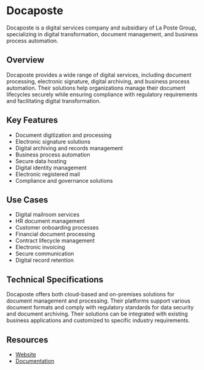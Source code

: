 # Docaposte

Docaposte is a digital services company and subsidiary of La Poste Group, specializing in digital transformation, document management, and business process automation.

## Overview

Docaposte provides a wide range of digital services, including document processing, electronic signature, digital archiving, and business process automation. Their solutions help organizations manage their document lifecycles securely while ensuring compliance with regulatory requirements and facilitating digital transformation.

## Key Features

- Document digitization and processing
- Electronic signature solutions
- Digital archiving and records management
- Business process automation
- Secure data hosting
- Digital identity management
- Electronic registered mail
- Compliance and governance solutions

## Use Cases

- Digital mailroom services
- HR document management
- Customer onboarding processes
- Financial document processing
- Contract lifecycle management
- Electronic invoicing
- Secure communication
- Digital record retention

## Technical Specifications

Docaposte offers both cloud-based and on-premises solutions for document management and processing. Their platforms support various document formats and comply with regulatory standards for data security and document archiving. Their solutions can be integrated with existing business applications and customized to specific industry requirements.

## Resources

- [Website](https://www.docaposte.fr)
- [Documentation](https://www.docaposte.fr/ressources)
